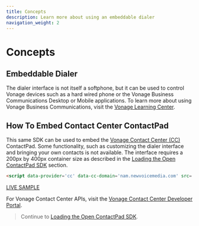 ```yaml
---
title: Concepts
description: Learn more about using an embeddable dialer
navigation_weight: 2
---
```


#  Concepts

##  Embeddable Dialer

The dialer interface is not itself a softphone, but it can be used to control Vonage devices such as a hard wired phone or the Vonage Business Communications Desktop or Mobile applications.  To learn more about using Vonage Business Communications, visit the [Vonage Learning Center](https://vbctraining.vonage.com/).

##  How To Embed Contact Center ContactPad
This same SDK can be used to embed the [Vonage Contact Center (CC)](https://www.vonage.com/contact-centers/) ContactPad.  Some functionality, such as customizing the dialer interface and bringing your own contacts is not available.  The interface requires a 200px by 400px container size as described in the [Loading the Open ContactPad SDK](/open-contactpad/loading-contactpad) section.

``` html
<script data-provider='cc' data-cc-domain='nam.newvoicemedia.com' src='https://apps.gunify.vonage.com/cti/common/vonage.dialer.sdk.js'></script>
```

[LIVE SAMPLE](https://plnkr.co/edit/0I3NDs1soJYNxkZU?preview)

For Vonage Contact Center APIs, visit the [Vonage Contact Center Developer Portal](https://developer.newvoicemedia.com/).

> Continue to [Loading the Open ContactPad SDK](/open-contactpad/loading-contactpad).